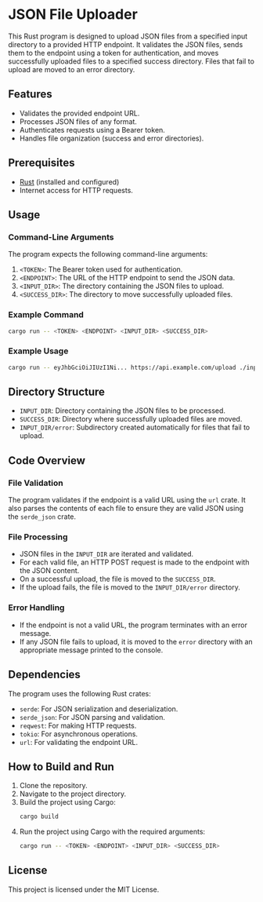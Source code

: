 # JSON File Uploader

This Rust program is designed to upload JSON files from a specified input directory to a provided HTTP endpoint. It validates the JSON files, sends them to the endpoint using a token for authentication, and moves successfully uploaded files to a specified success directory. Files that fail to upload are moved to an error directory.

## Features

- Validates the provided endpoint URL.
- Processes JSON files of any format.
- Authenticates requests using a Bearer token.
- Handles file organization (success and error directories).

## Prerequisites

- [Rust](https://www.rust-lang.org/) (installed and configured)
- Internet access for HTTP requests.

## Usage

### Command-Line Arguments

The program expects the following command-line arguments:

1. `<TOKEN>`: The Bearer token used for authentication.
2. `<ENDPOINT>`: The URL of the HTTP endpoint to send the JSON data.
3. `<INPUT_DIR>`: The directory containing the JSON files to upload.
4. `<SUCCESS_DIR>`: The directory to move successfully uploaded files.

### Example Command

```bash
cargo run -- <TOKEN> <ENDPOINT> <INPUT_DIR> <SUCCESS_DIR>
```

### Example Usage

```bash
cargo run -- eyJhbGciOiJIUzI1Ni... https://api.example.com/upload ./input ./success
```

## Directory Structure

- `INPUT_DIR`: Directory containing the JSON files to be processed.
- `SUCCESS_DIR`: Directory where successfully uploaded files are moved.
- `INPUT_DIR/error`: Subdirectory created automatically for files that fail to upload.

## Code Overview

### File Validation

The program validates if the endpoint is a valid URL using the `url` crate. It also parses the contents of each file to ensure they are valid JSON using the `serde_json` crate.

### File Processing

- JSON files in the `INPUT_DIR` are iterated and validated.
- For each valid file, an HTTP POST request is made to the endpoint with the JSON content.
- On a successful upload, the file is moved to the `SUCCESS_DIR`.
- If the upload fails, the file is moved to the `INPUT_DIR/error` directory.

### Error Handling

- If the endpoint is not a valid URL, the program terminates with an error message.
- If any JSON file fails to upload, it is moved to the `error` directory with an appropriate message printed to the console.

## Dependencies

The program uses the following Rust crates:

- `serde`: For JSON serialization and deserialization.
- `serde_json`: For JSON parsing and validation.
- `reqwest`: For making HTTP requests.
- `tokio`: For asynchronous operations.
- `url`: For validating the endpoint URL.

## How to Build and Run

1. Clone the repository.
2. Navigate to the project directory.
3. Build the project using Cargo:
   ```bash
   cargo build
   ```
4. Run the project using Cargo with the required arguments:
   ```bash
   cargo run -- <TOKEN> <ENDPOINT> <INPUT_DIR> <SUCCESS_DIR>
   ```

## License

This project is licensed under the MIT License.